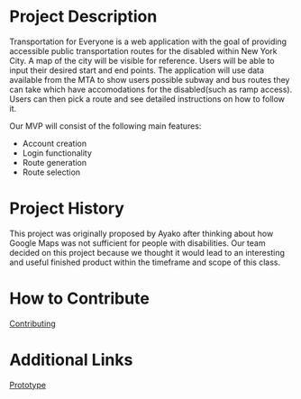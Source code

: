 
# Project Description
Transportation for Everyone is a web application with the goal of providing accessible public transportation routes for the disabled within
New York City. A map of the city will be visible for reference. Users will be able to input their desired start and end points. The 
application will use data available from the MTA to show users possible subway and bus routes they can take which have accomodations for 
the disabled(such as ramp access). Users can then pick a route and see detailed instructions on how to follow it.

Our MVP will consist of the following main features:
* Account creation
* Login functionality
* Route generation
* Route selection


# Project History
This project was originally proposed by Ayako after thinking about how Google Maps was not sufficient for people with disabilities. 
Our team decided on this project because we thought it would lead to an interesting and useful finished product within the timeframe 
and scope of this class.

# How to Contribute
[Contributing](https://github.com/nyu-software-engineering/spring-2020-crazy-phoenix/blob/master/CONTRIBUTING.md)

# Additional Links
[Prototype](https://invis.io/SPW6ONDHE5K)
